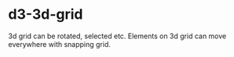 # d3-3d-grid
3d grid can be rotated, selected etc.
Elements on 3d grid can move everywhere with snapping grid.
